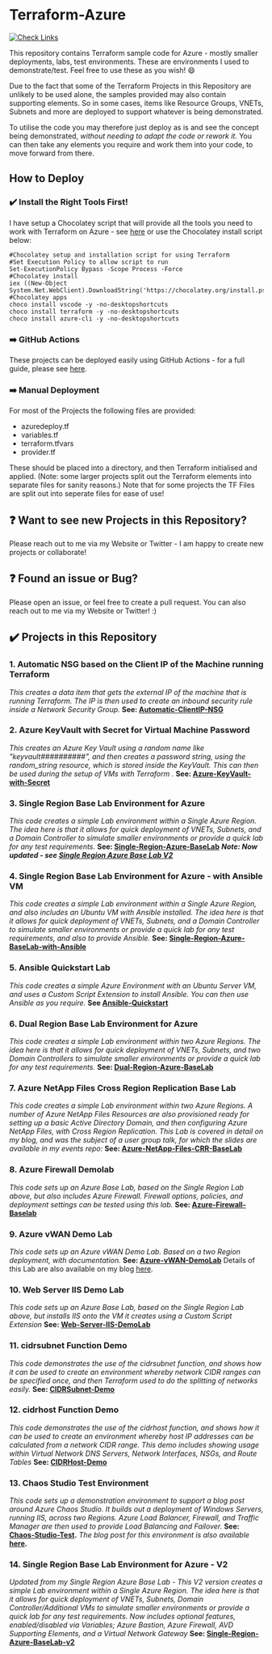 # Terraform-Azure

[![Check Links](https://github.com/jakewalsh90/Terraform-Azure/actions/workflows/links.yml/badge.svg)](https://github.com/jakewalsh90/Terraform-Azure/actions/workflows/links.yml)

This repository contains Terraform sample code for Azure -  mostly smaller deployments, labs, test environments. These are environments I used to demonstrate/test. Feel free to use these as you wish! :smile:

Due to the fact that some of the Terraform Projects in this Repository are unlikely to be used alone, the samples provided may also contain supporting elements. So in some cases, items like Resource Groups, VNETs, Subnets and more are deployed to support whatever is being demonstrated. 
  
To utilise the code you may therefore just deploy as is and see the concept being demonstrated,  *without needing to adapt the code or rework it.* You can then take any elements you require and work them into your code, to move forward from there. 

## How to Deploy

### :heavy_check_mark: Install the Right Tools First!

I have setup a Chocolatey script that will provide all the tools you need to work with Terraform on Azure - see [here](https://github.com/jakewalsh90/Terraform-Azure/blob/main/Chocolatey-Setup/TerraformApps.ps1) or use the Chocolatey install script below:

    #Chocolatey setup and installation script for using Terraform
    #Set Execution Policy to allow script to run
    Set-ExecutionPolicy Bypass -Scope Process -Force 
    #Chocolatey install
    iex ((New-Object System.Net.WebClient).DownloadString('https://chocolatey.org/install.ps1'))
    #Chocolatey apps
    choco install vscode -y -no-desktopshortcuts
    choco install terraform -y -no-desktopshortcuts
    choco install azure-cli -y -no-desktopshortcuts

### :arrow_right: GitHub Actions

These projects can be deployed easily using GitHub Actions - for a full guide, please see [here](https://github.com/jakewalsh90/Terraform-Azure/tree/main/GitHub-Actions-Deployment).

### :arrow_right: Manual Deployment
 
For most of the Projects the following files are provided:

- azuredeploy.tf
- variables.tf
- terraform.tfvars
- provider.tf

These should be placed into a directory, and then Terraform initialised and applied. (Note: some larger projects split out the Terraform elements into separate files for sanity reasons.) Note that for some projects the TF Files are split out into seperate files for ease of use!

## :question: Want to see new Projects in this Repository?

Please reach out to me via my Website or Twitter - I am happy to create new projects or collaborate!

## :question: Found an issue or Bug? 

Please open an issue, or feel free to create a pull request. You can also reach out to me via my Website or Twitter! :)

## :heavy_check_mark: Projects in this Repository

### 1. **Automatic NSG based on the Client IP of the Machine running Terraform**
*This creates a data item that gets the external IP of the machine that is running Terraform. The IP is then used to create an    inbound security rule inside a Network Security Group.* **See: [Automatic-ClientIP-NSG](https://github.com/jakewalsh90/Terraform-Azure/tree/main/Automatic-ClientIP-NSG)**

### 2. **Azure KeyVault with Secret for Virtual Machine Password**
*This creates an Azure Key Vault using a random name like "keyvault##########", and then creates a password string, using the random_string resource, which is stored inside the KeyVault. This can then be used during the setup of VMs with Terraform .* **See: [Azure-KeyVault-with-Secret](https://github.com/jakewalsh90/Terraform-Azure/tree/main/Azure-KeyVault-with-Secret)**

### 3. **Single Region Base Lab Environment for Azure**
*This code creates a simple Lab environment within a Single Azure Region. The idea here is that it allows for quick deployment of VNETs, Subnets, and a Domain Controller to simulate smaller environments or provide a quick lab for any test requirements.* **See: [Single-Region-Azure-BaseLab](https://github.com/jakewalsh90/Terraform-Azure/tree/main/Single-Region-Azure-BaseLab)** ***Note: Now updated - see [Single Region Azure Base Lab V2](https://github.com/jakewalsh90/Terraform-Azure#14-single-region-base-lab-environment-for-azure---v2)***

### 4. **Single Region Base Lab Environment for Azure - with Ansible VM**
*This code creates a simple Lab environment within a Single Azure Region, and also includes an Ubuntu VM with Ansible installed. The idea here is that it allows for quick deployment of VNETs, Subnets, and a Domain Controller to simulate smaller environments or provide a quick lab for any test requirements, and also to provide Ansible.* **See: [Single-Region-Azure-BaseLab-with-Ansible](https://github.com/jakewalsh90/Terraform-Azure/tree/main/Single-Region-Azure-BaseLab-with-Ansible)**

### 5. **Ansible Quickstart Lab**
*This code creates a simple Azure Environment with an Ubuntu Server VM, and uses a Custom Script Extension to install Ansible. You can then use Ansible as you require.* **See [Ansible-Quickstart](https://github.com/jakewalsh90/Terraform-Azure/tree/main/Ansible-Quickstart)**

### 6. **Dual Region Base Lab Environment for Azure**
*This code creates a simple Lab environment within two Azure Regions. The idea here is that it allows for quick deployment of VNETs, Subnets, and two Domain Controllers to simulate smaller environments or provide a quick lab for any test requirements.* **See: [Dual-Region-Azure-BaseLab](https://github.com/jakewalsh90/Terraform-Azure/tree/main/Dual-Region-Azure-BaseLab)**

### 7. **Azure NetApp Files Cross Region Replication Base Lab**
*This code creates a simple Lab environment within two Azure Regions. A number of Azure NetApp Files Resources are also provisioned ready for setting up a basic Active Directory Domain, and then configuring Azure NetApp Files, with Cross Region Replication. This Lab is covered in detail on my blog, and was the subject of a user group talk, for which the slides are available in my events repo:* **See: [Azure-NetApp-Files-CRR-BaseLab](https://github.com/jakewalsh90/Terraform-Azure/tree/main/Azure-NetApp-Files-CRR-BaseLab)**

### 8. **Azure Firewall Demolab**
*This code sets up an Azure Base Lab, based on the Single Region Lab above, but also includes Azure Firewall. Firewall options, policies, and deployment settings can be tested using this lab.* **See: [Azure-Firewall-Baselab](https://github.com/jakewalsh90/Terraform-Azure/tree/main/Azure-Firewall-DemoLab)**

### 9. **Azure vWAN Demo Lab**
*This code sets up an Azure vWAN Demo Lab. Based on a two Region deployment, with documentation.* **See: [Azure-vWAN-DemoLab](https://github.com/jakewalsh90/Terraform-Azure/tree/main/vWAN-DemoLab)** Details of this Lab are also available on my blog [here](https://jakewalsh.co.uk/deploying-azure-virtual-wan-using-terraform/).

### 10. **Web Server IIS Demo Lab**
*This code sets up an Azure Base Lab, based on the Single Region Lab above, but installs IIS onto the VM it creates using a Custom Script Extension* **See: [Web-Server-IIS-DemoLab](https://github.com/jakewalsh90/Terraform-Azure/tree/main/Web-Server-IIS-DemoLab)**

### 11. **cidrsubnet Function Demo**
*This code demonstrates the use of the cidrsubnet function, and shows how it can be used to create an environment whereby network CIDR ranges can be specified once, and then Terraform used to do the splitting of networks easily.* **See: [CIDRSubnet-Demo](https://github.com/jakewalsh90/Terraform-Azure/tree/main/CIDRSubnet-Demo)**

### 12. **cidrhost Function Demo**
*This code demonstrates the use of the cidrhost function, and shows how it can be used to create an environment whereby host IP addresses can be calculated from a network CIDR range. This demo includes showing usage within Virtual Network DNS Servers, Network Interfaces, NSGs, and Route Tables* **See: [CIDRHost-Demo](https://github.com/jakewalsh90/Terraform-Azure/tree/main/CIDRHost-Demo)**

### 13. **Chaos Studio Test Environment**
*This code sets up a demonstration environment to support a blog post around Azure Chaos Studio. It builds out a deployment of Windows Servers, running IIS, across two Regions. Azure Load Balancer, Firewall, and Traffic Manager are then used to provide Load Balancing and Failover.* **See: [Chaos-Studio-Test](https://github.com/jakewalsh90/Terraform-Azure/tree/main/Chaos-Studio-Test).** *The blog post for this environment is also available* **[here](https://jakewalsh.co.uk/exploring-the-azure-chaos-studio-preview/).**

### 14. **Single Region Base Lab Environment for Azure - V2**
*Updated from my Single Region Azure Base Lab - This V2 version creates a simple Lab environment within a Single Azure Region. The idea here is that it allows for quick deployment of VNETs, Subnets, Domain Controller/Additional VMs to simulate smaller environments or provide a quick lab for any test requirements. Now includes optional features, enabled/disabled via Variables; Azure Bastion, Azure Firewall, AVD Supporting Elements, and a Virtual Network Gateway* **See: [Single-Region-Azure-BaseLab-v2](https://github.com/jakewalsh90/Terraform-Azure/tree/main/Single-Region-Azure-BaseLab-v2)**